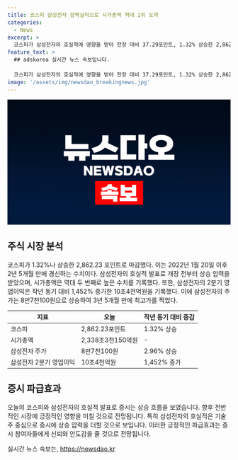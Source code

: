 ```yaml
---
title: 코스피 삼성전자 깜짝실적으로 시가총액 역대 2위 도약
categories:
  - News
excerpt: >
  코스피가 삼성전자의 호실적에 영향을 받아 전장 대비 37.29포인트, 1.32% 상승한 2,862.23으로 마감했습니다. 이는 2년 5개월 만에 초과했으며, 시가총액은 역대 2번째로 높은 수치를 기록했습니다. 삼성전자의 2분기 영업이익은 작년 동기 대비 1,452% 증가한 10조4천억원을 기록했고, 주가는 3년 5개월 만에 최고가를 경신했습니다.
feature_text: >
  ## adskorea 실시간 뉴스 속보입니다.

  코스피가 삼성전자의 호실적에 영향을 받아 전장 대비 37.29포인트, 1.32% 상승한 2,862.23으로 마감했습니다. 이는 2년 5개월 만에 초과했으며, 시가총액은 역대 2번째로 높은 수치를 기록했습니다. 삼성전자의 2분기 영업이익은 작년 동기 대비 1,452% 증가한 10조4천억원을 기록했고, 주가는 3년 5개월 만에 최고가를 경신했습니다.
image: '/assets/img/newsdao_breakingnews.jpg'
---
```


<p><img src="/assets/img/newsdao_breakingnews.jpg" alt="adskorea 속보" /></p>

<h2 data-ke-size="size26">주식 시장 분석</h2>

<p data-ke-size="size16">코스피가 1.32%나 상승한 2,862.23 포인트로 마감했다. 이는 2022년 1월 20일 이후 2년 5개월 만에 경신하는 수치이다. 삼성전자의 호실적 발표로 개장 전부터 상승 압력을 받았으며, 시가총액은 역대 두 번째로 높은 수치를 기록했다. 또한, 삼성전자의 2분기 영업이익은 작년 동기 대비 1,452% 증가한 10조4천억원을 기록했다. 이에 삼성전자의 주가는 8만7천100원으로 상승하여 3년 5개월 만에 최고가를 찍었다.</p>

<table>
    <thead>
        <tr>
            <th scope="col">지표</th>
            <th scope="col">오늘</th>
            <th scope="col">작년 동기 대비 증감</th>
        </tr>
    </thead>
    <tbody>
        <tr>
            <td>코스피</td>
            <td>2,862.23포인트</td>
            <td>1.32% 상승</td>
        </tr>
        <tr>
            <td>시가총액</td>
            <td>2,338조3천150억원</td>
            <td>-</td>
        </tr>
        <tr>
            <td>삼성전자 주가</td>
            <td>8만7천100원</td>
            <td>2.96% 상승</td>
        </tr>
        <tr>
            <td>삼성전자 2분기 영업이익</td>
            <td>10조4천억원</td>
            <td>1,452% 증가</td>
        </tr>
    </tbody>
</table>

<h2 data-ke-size="size26">증시 파급효과</h2>

<p data-ke-size="size16">오늘의 코스피와 삼성전자의 호실적 발표로 증시는 상승 흐름을 보였습니다. 향후 전반적인 시장에 긍정적인 영향을 미칠 것으로 전망됩니다. 특히 삼성전자의 호실적은 기술주 중심으로 증시에 상승 압력을 더할 것으로 보입니다. 이러한 긍정적인 파급효과는 증시 참여자들에게 신뢰와 안도감을 줄 것으로 전망됩니다.</p>
실시간 뉴스 속보는, <a href="https://newsdao.kr" rel="dofollow">https://newsdao.kr</a>


